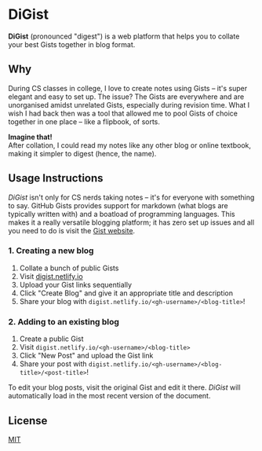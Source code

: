# DiGist
**DiGist** (pronounced "digest") is a web platform that helps you to collate your best Gists together in blog format.

## Why
During CS classes in college, I love to create notes using Gists – it's super elegant and easy to set up. The issue? The Gists are everywhere and are unorganised amidst unrelated Gists, especially during revision time. What I wish I had back then was a tool that allowed me to pool Gists of choice together in one place – like a flipbook, of sorts. 

**Imagine that!** 
<br>
After collation, I could read my notes like any other blog or online textbook, making it simpler to digest (hence, the name).

## Usage Instructions
*DiGist* isn't only for CS nerds taking notes – it's for everyone with something to say. GitHub Gists provides support for markdown (what blogs are typically written with) and a boatload of programming languages. This makes it a really versatile blogging platform; it has zero set up issues and all you need to do is visit the [Gist website](http://gist.github.com).

### 1. Creating a new blog
1. Collate a bunch of public Gists
2. Visit [digist.netlify.io](digist.netlify.io)
3. Upload your Gist links sequentially
4. Click "Create Blog" and give it an appropriate title and description
5. Share your blog with `digist.netlify.io/<gh-username>/<blog-title>`!

### 2. Adding to an existing blog
1. Create a public Gist
2. Visit `digist.netlify.io/<gh-username>/<blog-title>`
3. Click "New Post" and upload the Gist link
4. Share your post with `digist.netlify.io/<gh-username>/<blog-title>/<post-title>`!

To edit your blog posts, visit the original Gist and edit it there. *DiGist* will automatically load in the most recent version of the document.

## License
[MIT](https://github.com/rish-16/gist2blog/blob/main/LICENSE)